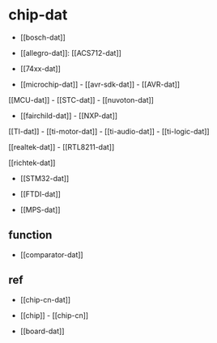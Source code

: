 

# chip-dat 

- [[bosch-dat]]

- [[allegro-dat]]: [[ACS712-dat]]

- [[74xx-dat]]

- [[microchip-dat]] - [[avr-sdk-dat]] - [[AVR-dat]]

[[MCU-dat]] - [[STC-dat]] - [[nuvoton-dat]]

- [[fairchild-dat]] - [[NXP-dat]]

[[TI-dat]] - [[ti-motor-dat]] - [[ti-audio-dat]] - [[ti-logic-dat]]

[[realtek-dat]] - [[RTL8211-dat]]

[[richtek-dat]]

- [[STM32-dat]]

- [[FTDI-dat]]

- [[MPS-dat]]


## function 

- [[comparator-dat]]

## ref 

- [[chip-cn-dat]]

- [[chip]] - [[chip-cn]]

- [[board-dat]]